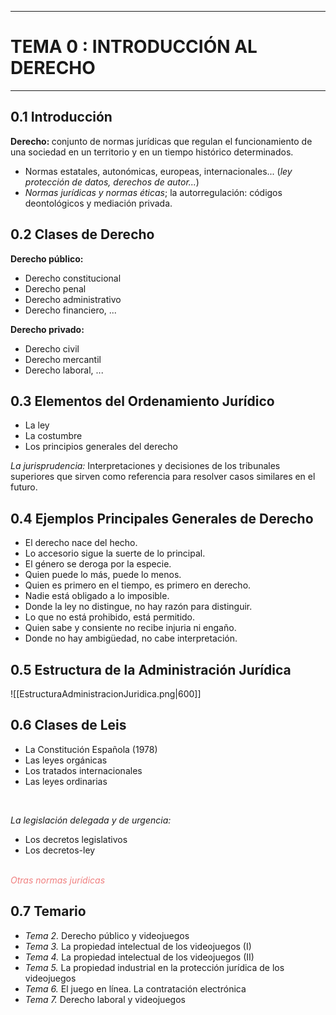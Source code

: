 ___
# TEMA 0 : INTRODUCCIÓN AL DERECHO
___

## 0.1 Introducción

<p class = "border_round">
<b>Derecho: </b>conjunto de normas jurídicas que regulan el funcionamiento de una sociedad en un territorio y en un tiempo histórico determinados.
</p>

- Normas estatales, autonómicas, europeas, internacionales... (*ley protección de datos, derechos de autor...*)
- *Normas jurídicas y normas éticas*; la autorregulación: códigos deontológicos y mediación privada.

## 0.2 Clases de Derecho

**Derecho público:**

- Derecho constitucional
- Derecho penal
- Derecho administrativo
- Derecho financiero, ...

**Derecho privado:**

- Derecho civil
- Derecho mercantil
- Derecho laboral, ...

## 0.3 Elementos del Ordenamiento Jurídico


<ul class = "border_round">
	<li>La ley</li>
	<li>La costumbre</li>
	<li>Los principios generales del derecho</li>
</ul>


*La jurisprudencia:* Interpretaciones y decisiones de los tribunales superiores que sirven como referencia para resolver casos similares en el futuro.

## 0.4 Ejemplos Principales Generales de Derecho

- El derecho nace del hecho.
- Lo accesorio sigue la suerte de lo principal.
- El género se deroga por la especie.
- Quien puede lo más, puede lo menos.
- Quien es primero en el tiempo, es primero en derecho.
- Nadie está obligado a lo imposible.
- Donde la ley no distingue, no hay razón para distinguir.
- Lo que no está prohibido, está permitido.
- Quien sabe y consiente no recibe injuria ni engaño.
- Donde no hay ambigüedad, no cabe interpretación.

## 0.5 Estructura de la Administración Jurídica

![[EstructuraAdministracionJuridica.png|600]]

## 0.6 Clases de Leis

<div class = "border_round">
	<ul>
		<li>La Constitución Española (1978)</li>
		<li>Las leyes orgánicas</li>
		<li>Los tratados internacionales</li>
		<li>Las leyes ordinarias</li>
	</ul>
</div>

<br>
<div class="horizontal_dashed_line"></div>

*La legislación delegada y de urgencia:*
- Los decretos legislativos
- Los decretos-ley

<div class="horizontal_dashed_line"></div>
<br>
<i style="color:lightcoral">Otras normas jurídicas</i>

## 0.7 Temario

- *Tema 2.* Derecho público y videojuegos
- *Tema 3.* La propiedad intelectual de los videojuegos (I)
- *Tema 4.* La propiedad intelectual de los videojuegos (II)
- *Tema 5.* La propiedad industrial en la protección jurídica de los videojuegos
- *Tema 6.* El juego en línea. La contratación electrónica
- *Tema 7.* Derecho laboral y videojuegos

